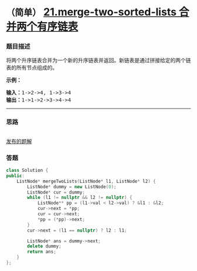 # `（简单）` [21.merge-two-sorted-lists 合并两个有序链表](https://leetcode-cn.com/problems/merge-two-sorted-lists/)

### 题目描述
<p>将两个升序链表合并为一个新的升序链表并返回。新链表是通过拼接给定的两个链表的所有节点组成的。&nbsp;</p>

<p><strong>示例：</strong></p>

<pre><strong>输入：</strong>1->2->4, 1->3->4
<strong>输出：</strong>1->1->2->3->4->4
</pre>


---
### 思路
```
```

[发布的题解](https://leetcode-cn.com/problems/merge-two-sorted-lists/solution/merge-two-sorted-lists-by-ikaruga/)

### 答题
``` C++
class Solution {
public:
    ListNode* mergeTwoLists(ListNode* l1, ListNode* l2) {
        ListNode* dummy = new ListNode(0);
        ListNode* cur = dummy;
        while (l1 != nullptr && l2 != nullptr) {
            ListNode** pp = (l1->val < l2->val) ? &l1 : &l2;
            cur->next = *pp;
            cur = cur->next;
            *pp = (*pp)->next;
        }
        cur->next = (l1 == nullptr) ? l2 : l1;

        ListNode* ans = dummy->next;
        delete dummy;
        return ans;
    }
}; 
```




